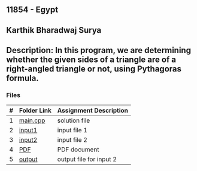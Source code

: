 ## 11854 - Egypt
## Karthik Bharadwaj Surya

## Description: In this program, we are determining whether the given sides of a triangle are of a right-angled triangle or not, using Pythagoras formula. 

### Files

|   #   | Folder Link                            | Assignment Description                               |
| :---: | -------------------------------------- | ---------------------------------------------------- |
|   1   | [main.cpp](./main.cpp)                 | solution file                                        |
|   2   | [input1](./in1.txt)                    | input file 1                                         |
|   3   | [input2](./in2.txt)                    | input file 2                                         |
|   4   | [PDF](./p11854.pdf)                    | PDF document                                         |
|   5   | [output](./output.txt)                 | output file for input 2                              |





